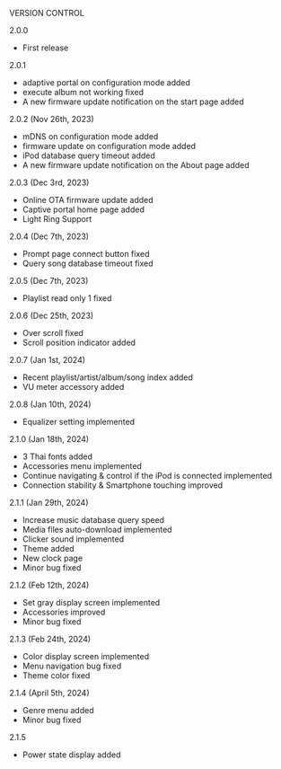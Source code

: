 VERSION CONTROL

2.0.0  
- First release  

2.0.1  
- adaptive portal on configuration mode added  
- execute album not working fixed  
- A new firmware update notification on the start page added  

2.0.2 (Nov 26th, 2023)
- mDNS on configuration mode added  
- firmware update on configuration mode added  
- iPod database query timeout added  
- A new firmware update notification on the About page added

2.0.3 (Dec 3rd, 2023)
- Online OTA firmware update added
- Captive portal home page added
- Light Ring Support

2.0.4 (Dec 7th, 2023)
- Prompt page connect button fixed
- Query song database timeout fixed

2.0.5 (Dec 7th, 2023)
- Playlist read only 1 fixed

2.0.6 (Dec 25th, 2023)
- Over scroll fixed
- Scroll position indicator added

2.0.7 (Jan 1st, 2024)
- Recent playlist/artist/album/song index added
- VU meter accessory added

2.0.8 (Jan 10th, 2024)
- Equalizer setting implemented 

2.1.0 (Jan 18th, 2024)
- 3 Thai fonts added
- Accessories menu implemented
- Continue navigating & control if the iPod is connected implemented
- Connection stability & Smartphone touching improved

2.1.1 (Jan 29th, 2024)
- Increase music database query speed
- Media files auto-download implemented
- Clicker sound implemented
- Theme added
- New clock page
- Minor bug fixed
  
2.1.2 (Feb 12th, 2024)
- Set gray display screen implemented
- Accessories improved
- Minor bug fixed

2.1.3 (Feb 24th, 2024)
- Color display screen implemented
- Menu navigation bug fixed
- Theme color fixed

2.1.4 (April 5th, 2024)
- Genre menu added
- Minor bug fixed

2.1.5
- Power state display added
